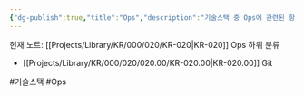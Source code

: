 ```yaml
---
{"dg-publish":true,"title":"Ops","description":"기술스택 중 Ops에 관련된 항목들을 분류한 카테고리입ㄴ디ㅏ","permalink":"/projects/library/kr/000/020/kr-020/","dgPassFrontmatter":true,"noteIcon":"0","created":"2024-11-25T14:10:42.880+09:00","updated":"2024-11-25T14:12:17.677+09:00"}
---
```


현재 노트: [[Projects/Library/KR/000/020/KR-020\|KR-020]] Ops
하위 분류
- [[Projects/Library/KR/000/020/020.00/KR-020.00\|KR-020.00]] Git

#기술스택 #Ops

